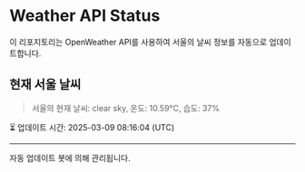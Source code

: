 
# Weather API Status

이 리포지토리는 OpenWeather API를 사용하여 서울의 날씨 정보를 자동으로 업데이트합니다.

## 현재 서울 날씨
> 서울의 현재 날씨: clear sky, 온도: 10.59°C, 습도: 37%

⏳ 업데이트 시간: 2025-03-09 08:16:04 (UTC)

---
자동 업데이트 봇에 의해 관리됩니다.
